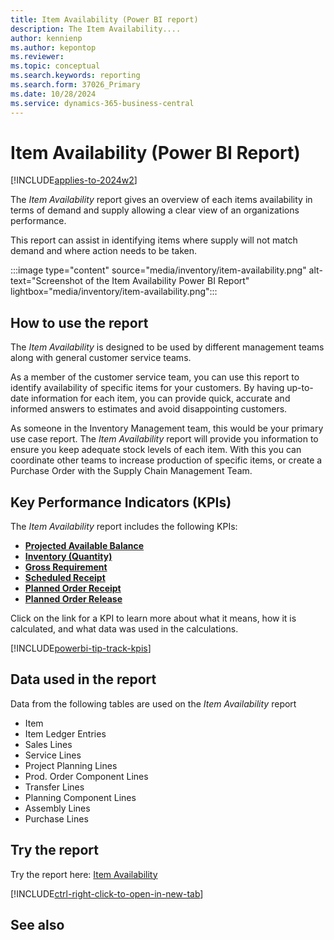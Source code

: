 ```yaml
---
title: Item Availability (Power BI report)
description: The Item Availability....
author: kennienp
ms.author: kepontop
ms.reviewer: 
ms.topic: conceptual
ms.search.keywords: reporting
ms.search.form: 37026_Primary
ms.date: 10/28/2024
ms.service: dynamics-365-business-central
---
```


# Item Availability (Power BI Report)
[!INCLUDE[applies-to-2024w2](includes/applies-to-2024w2.md)]


The *Item Availability* report gives an overview of each items availability in terms of demand and supply allowing a clear view of an organizations performance. 

This report can assist in identifying items where supply will not match demand and where action needs to be taken.

:::image type="content" source="media/inventory/item-availability.png" alt-text="Screenshot of the Item Availability Power BI Report" lightbox="media/inventory/item-availability.png":::

## How to use the report

The *Item Availability* is designed to be used by different management teams along with general customer service teams.

As a member of the customer service team, you can use this report to identify availability of specific items for your customers. By having up-to-date information for each item, you can provide quick, accurate and informed answers to estimates and avoid disappointing customers.

As someone in the Inventory Management team, this would be your primary use case report. The *Item Availability* report will provide you information to ensure you keep adequate stock levels of each item. With this you can coordinate other teams to increase production of specific items, or create a Purchase Order with the Supply Chain Management Team.

## Key Performance Indicators (KPIs)

The *Item Availability* report includes the following KPIs:

- [**Projected Available Balance**](inventory-powerbi-inventory-app-kpis.md#projected-available-balance)
- [**Inventory (Quantity)**](inventory-powerbi-inventory-app-kpis.md#inventory-quantity)
- [**Gross Requirement**](inventory-powerbi-inventory-app-kpis.md#gross-requirement)
- [**Scheduled Receipt**](inventory-powerbi-inventory-app-kpis.md#scheduled-receipt)
- [**Planned Order Receipt**](inventory-powerbi-inventory-app-kpis.md#planned-order-receipt)
- [**Planned Order Release**](inventory-powerbi-inventory-app-kpis.md#planned-order-releases)

Click on the link for a KPI to learn more about what it means, how it is calculated, and what data was used in the calculations. 

[!INCLUDE[powerbi-tip-track-kpis](includes/powerbi-tip-track-kpis.md)]

## Data used in the report

Data from the following tables are used on the *Item Availability* report
- Item
- Item Ledger Entries
- Sales Lines
- Service Lines
- Project Planning Lines
- Prod. Order Component Lines
- Transfer Lines
- Planning Component Lines
- Assembly Lines
- Purchase Lines

## Try the report

Try the report here: [Item Availability](https://businesscentral.dynamics.com?page=37026)

[!INCLUDE[ctrl-right-click-to-open-in-new-tab](includes/ctrl-right-click-to-open-in-new-tab.md)]

## See also
